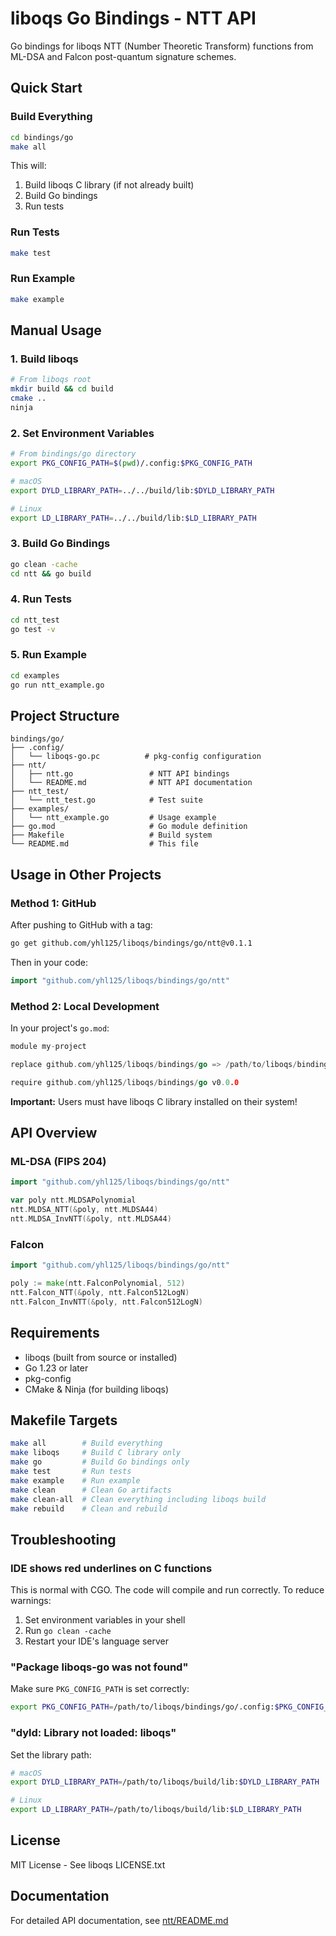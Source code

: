 # liboqs Go Bindings - NTT API

Go bindings for liboqs NTT (Number Theoretic Transform) functions from ML-DSA and Falcon post-quantum signature schemes.

## Quick Start

### Build Everything

```bash
cd bindings/go
make all
```

This will:
1. Build liboqs C library (if not already built)
2. Build Go bindings
3. Run tests

### Run Tests

```bash
make test
```

### Run Example

```bash
make example
```

## Manual Usage

### 1. Build liboqs

```bash
# From liboqs root
mkdir build && cd build
cmake ..
ninja
```

### 2. Set Environment Variables

```bash
# From bindings/go directory
export PKG_CONFIG_PATH=$(pwd)/.config:$PKG_CONFIG_PATH

# macOS
export DYLD_LIBRARY_PATH=../../build/lib:$DYLD_LIBRARY_PATH

# Linux
export LD_LIBRARY_PATH=../../build/lib:$LD_LIBRARY_PATH
```

### 3. Build Go Bindings

```bash
go clean -cache
cd ntt && go build
```

### 4. Run Tests

```bash
cd ntt_test
go test -v
```

### 5. Run Example

```bash
cd examples
go run ntt_example.go
```

## Project Structure

```
bindings/go/
├── .config/
│   └── liboqs-go.pc          # pkg-config configuration
├── ntt/
│   ├── ntt.go                 # NTT API bindings
│   └── README.md              # NTT API documentation
├── ntt_test/
│   └── ntt_test.go            # Test suite
├── examples/
│   └── ntt_example.go         # Usage example
├── go.mod                     # Go module definition
├── Makefile                   # Build system
└── README.md                  # This file
```

## Usage in Other Projects

### Method 1: GitHub

After pushing to GitHub with a tag:

```bash
go get github.com/yhl125/liboqs/bindings/go/ntt@v0.1.1
```

Then in your code:

```go
import "github.com/yhl125/liboqs/bindings/go/ntt"
```

### Method 2: Local Development

In your project's `go.mod`:

```go
module my-project

replace github.com/yhl125/liboqs/bindings/go => /path/to/liboqs/bindings/go

require github.com/yhl125/liboqs/bindings/go v0.0.0
```

**Important:** Users must have liboqs C library installed on their system!

## API Overview

### ML-DSA (FIPS 204)

```go
import "github.com/yhl125/liboqs/bindings/go/ntt"

var poly ntt.MLDSAPolynomial
ntt.MLDSA_NTT(&poly, ntt.MLDSA44)
ntt.MLDSA_InvNTT(&poly, ntt.MLDSA44)
```

### Falcon

```go
import "github.com/yhl125/liboqs/bindings/go/ntt"

poly := make(ntt.FalconPolynomial, 512)
ntt.Falcon_NTT(&poly, ntt.Falcon512LogN)
ntt.Falcon_InvNTT(&poly, ntt.Falcon512LogN)
```

## Requirements

- liboqs (built from source or installed)
- Go 1.23 or later
- pkg-config
- CMake & Ninja (for building liboqs)

## Makefile Targets

```bash
make all        # Build everything
make liboqs     # Build C library only
make go         # Build Go bindings only
make test       # Run tests
make example    # Run example
make clean      # Clean Go artifacts
make clean-all  # Clean everything including liboqs build
make rebuild    # Clean and rebuild
```

## Troubleshooting

### IDE shows red underlines on C functions

This is normal with CGO. The code will compile and run correctly. To reduce warnings:

1. Set environment variables in your shell
2. Run `go clean -cache`
3. Restart your IDE's language server

### "Package liboqs-go was not found"

Make sure `PKG_CONFIG_PATH` is set correctly:

```bash
export PKG_CONFIG_PATH=/path/to/liboqs/bindings/go/.config:$PKG_CONFIG_PATH
```

### "dyld: Library not loaded: liboqs"

Set the library path:

```bash
# macOS
export DYLD_LIBRARY_PATH=/path/to/liboqs/build/lib:$DYLD_LIBRARY_PATH

# Linux
export LD_LIBRARY_PATH=/path/to/liboqs/build/lib:$LD_LIBRARY_PATH
```

## License

MIT License - See liboqs LICENSE.txt

## Documentation

For detailed API documentation, see [ntt/README.md](ntt/README.md)
